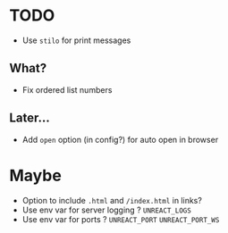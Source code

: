# TODO

-   Use `stilo` for print messages

## What?

-   Fix ordered list numbers

## Later...

-   Add `open` option (in config?) for auto open in browser

# Maybe

-   Option to include `.html` and `/index.html` in links?
-   Use env var for server logging ? `UNREACT_LOGS`
-   Use env var for ports ? `UNREACT_PORT` `UNREACT_PORT_WS`
